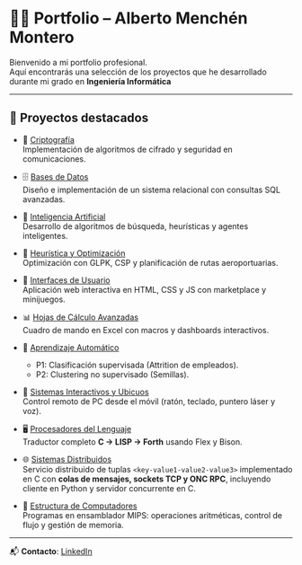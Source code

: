 # 👨‍💻 Portfolio – Alberto Menchén Montero

Bienvenido a mi portfolio profesional.  
Aquí encontrarás una selección de los proyectos que he desarrollado durante mi grado en **Ingeniería Informática**

---

## 🚀 Proyectos destacados

- 🔐 [Criptografía](https://github.com/100495692/Criptografia)  
  Implementación de algoritmos de cifrado y seguridad en comunicaciones.

- 🗄️ [Bases de Datos](https://github.com/100495692/Ficheros-y-BBDD)  
  Diseño e implementación de un sistema relacional con consultas SQL avanzadas.

- 🧠 [Inteligencia Artificial](https://github.com/100495692/Inteligencia-Artificial)  
  Desarrollo de algoritmos de búsqueda, heurísticas y agentes inteligentes.

- 🔧 [Heurística y Optimización](https://github.com/100495692/Heuristica-y-Optimizacion)  
  Optimización con GLPK, CSP y planificación de rutas aeroportuarias.

- 🎨 [Interfaces de Usuario](https://github.com/100495692/Interfaces-de-Usuario-)  
  Aplicación web interactiva en HTML, CSS y JS con marketplace y minijuegos.

- 📊 [Hojas de Cálculo Avanzadas](https://github.com/100495692/Hojas-de-Calculo)  
  Cuadro de mando en Excel con macros y dashboards interactivos.

- 🤖 [Aprendizaje Automático](https://github.com/100495692/Aprendizaje-Automatico)  
  - P1: Clasificación supervisada (Attrition de empleados).  
  - P2: Clustering no supervisado (Semillas).

- 📱 [Sistemas Interactivos y Ubicuos](https://github.com/100495692/Sistemas-Interactivos-y-Ubicuos)  
  Control remoto de PC desde el móvil (ratón, teclado, puntero láser y voz).

- 🖥️ [Procesadores del Lenguaje](https://github.com/100495692/Procesadores-del-Lenguaje)  
  Traductor completo **C → LISP → Forth** usando Flex y Bison.

- 🌐 [Sistemas Distribuidos](https://github.com/100495692/Sistemas-Distribuidos)  
  Servicio distribuido de tuplas `<key-value1-value2-value3>` implementado en C con **colas de mensajes, sockets TCP y ONC RPC**, incluyendo cliente en Python y servidor concurrente en C.

- 💾 [Estructura de Computadores](https://github.com/100495692/Estructura-de-Computadores)  
  Programas en ensamblador MIPS: operaciones aritméticas, control de flujo y gestión de memoria.
  
---

📬 **Contacto**: [LinkedIn](https://www.linkedin.com/in/alberto-menchen-a00457381/)
